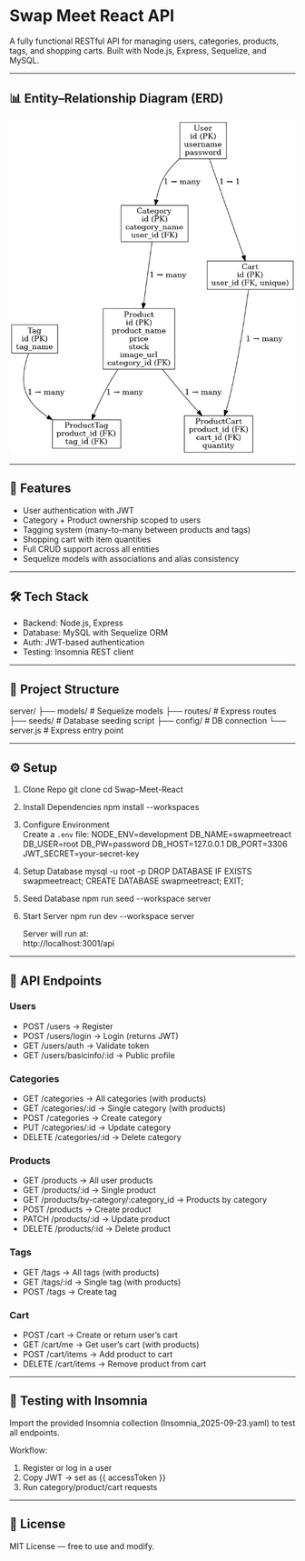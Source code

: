 # Swap Meet React API

A fully functional RESTful API for managing users, categories, products, tags, and shopping carts. Built with Node.js, Express, Sequelize, and MySQL.  

---

## 📊 Entity–Relationship Diagram (ERD)

![ERD](./ERD.png)

---

## 🚀 Features
- User authentication with JWT  
- Category + Product ownership scoped to users  
- Tagging system (many-to-many between products and tags)  
- Shopping cart with item quantities  
- Full CRUD support across all entities  
- Sequelize models with associations and alias consistency  

---

## 🛠️ Tech Stack
- Backend: Node.js, Express  
- Database: MySQL with Sequelize ORM  
- Auth: JWT-based authentication  
- Testing: Insomnia REST client  

---

## 📂 Project Structure
server/
 ├── models/        # Sequelize models
 ├── routes/        # Express routes
 ├── seeds/         # Database seeding script
 ├── config/        # DB connection
 └── server.js      # Express entry point

---

## ⚙️ Setup

1. Clone Repo
   git clone <your-repo-url>
   cd Swap-Meet-React

2. Install Dependencies
   npm install --workspaces

3. Configure Environment  
   Create a `.env` file:
   NODE_ENV=development
   DB_NAME=swapmeetreact
   DB_USER=root
   DB_PW=password
   DB_HOST=127.0.0.1
   DB_PORT=3306
   JWT_SECRET=your-secret-key

4. Setup Database
   mysql -u root -p
   DROP DATABASE IF EXISTS swapmeetreact;
   CREATE DATABASE swapmeetreact;
   EXIT;

5. Seed Database
   npm run seed --workspace server

6. Start Server
   npm run dev --workspace server  

   Server will run at:  
   http://localhost:3001/api

---

## 🧪 API Endpoints

### Users
- POST /users → Register  
- POST /users/login → Login (returns JWT)  
- GET /users/auth → Validate token  
- GET /users/basicinfo/:id → Public profile  

### Categories
- GET /categories → All categories (with products)  
- GET /categories/:id → Single category (with products)  
- POST /categories → Create category  
- PUT /categories/:id → Update category  
- DELETE /categories/:id → Delete category  

### Products
- GET /products → All user products  
- GET /products/:id → Single product  
- GET /products/by-category/:category_id → Products by category  
- POST /products → Create product  
- PATCH /products/:id → Update product  
- DELETE /products/:id → Delete product  

### Tags
- GET /tags → All tags (with products)  
- GET /tags/:id → Single tag (with products)  
- POST /tags → Create tag  

### Cart
- POST /cart → Create or return user’s cart  
- GET /cart/me → Get user’s cart (with products)  
- POST /cart/items → Add product to cart  
- DELETE /cart/items → Remove product from cart  

---

## 🧪 Testing with Insomnia
Import the provided Insomnia collection (Insomnia_2025-09-23.yaml) to test all endpoints.  

Workflow:
1. Register or log in a user  
2. Copy JWT → set as {{ accessToken }}  
3. Run category/product/cart requests  

---

## 📄 License
MIT License — free to use and modify.  
